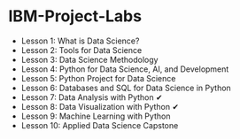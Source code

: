 # IBM-Project-Labs
- Lesson 1: What is Data Science?
- Lesson 2: Tools for Data Science
- Lesson 3: Data Science Methodology
- Lesson 4: Python for Data Science, AI, and Development
- Lesson 5: Python Project for Data Science
- Lesson 6: Databases and SQL for Data Science in Python
- Lesson 7: Data Analysis with Python ✔
- Lesson 8: Data Visualization with Python ✔
- Lesson 9: Machine Learning with Python
- Lesson 10: Applied Data Science Capstone
